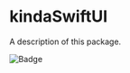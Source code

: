 # kindaSwiftUI

A description of this package.

![Badge](../assets/SwiftUINationBadge.png?raw=true)
